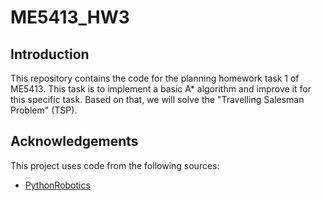 # ME5413_HW3

## Introduction

This repository contains the code for the planning homework task 1 of ME5413. This task is to implement a basic A* algorithm and improve it for this specific task. Based on that, we will solve the "Travelling Salesman Problem" (TSP).

## Acknowledgements

This project uses code from the following sources:

- [PythonRobotics](https://github.com/AtsushiSakai/PythonRobotics.git)
